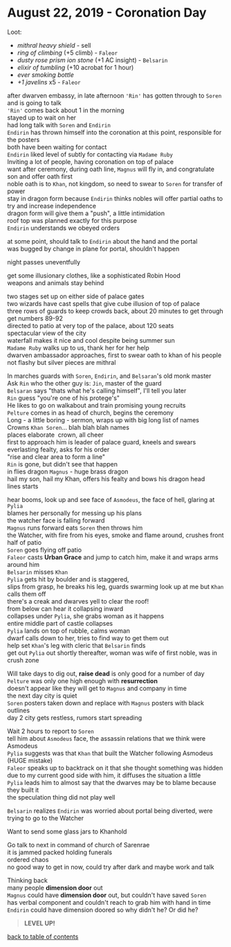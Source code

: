 # August 22, 2019 - Coronation Day

Loot:  
- _mithral heavy shield_ - sell  
- _ring of climbing_ (+5 climb) - `Faleor`  
- _dusty rose prism ion stone_ (+1 AC insight) - `Belsarin`  
- _elixir of tumbling_ (+10 acrobat for 1 hour)  
- _ever smoking bottle_  
- _+1 javelins_ x5 - `Faleor`  

after dwarven embassy, in late afternoon `'Rin'` has gotten through to `Soren` and is going to talk  
`'Rin'` comes back about 1 in the morning  
stayed up to wait on her  
had long talk with `Soren` and `Endirin`  
`Endirin` has thrown himself into the coronation at this point, responsible for the posters  
both have been waiting for contact  
`Endirin` liked level of subtly for contacting via `Madame Ruby`  
Inviting a lot of people, having coronation on top of palace  
want after ceremony, during oath line, `Magnus` will fly in, and congratulate son and offer oath first  
noble oath is to `Khan`, not kingdom, so need to swear to `Soren` for transfer of power  
stay in dragon form because `Endirin` thinks nobles will offer partial oaths to try and increase independence  
dragon form will give them a "push", a little intimidation  
roof top was planned exactly for this purpose  
`Endirin` understands we obeyed orders  

at some point, should talk to `Endirin` about the hand and the portal  
was bugged by change in plane for portal, shouldn't happen  

night passes uneventfully  

get some illusionary clothes, like a sophisticated Robin Hood  
weapons and animals stay behind  

two stages set up on either side of palace gates  
two wizards have cast spells that give cube illusion of top of palace  
three rows of guards to keep crowds back, about 20 minutes to get through  
get numbers 89-92  
directed to patio at very top of the palace, about 120 seats  
spectacular view of the city  
waterfall makes it nice and cool despite being summer sun  
`Madame Ruby` walks up to us, thank her for her help  
dwarven ambassador approaches, first to swear oath to khan of his people  
not flashy but silver pieces are mithral  

In marches guards with `Soren`, `Endirin`, and `Belsaran`'s old monk master  
Ask `Rin` who the other guy is: `Jin`, master of the guard  
`Belsaran` says "thats what he's calling himself", I'll tell you later  
`Rin` guess "you're one of his protege's"  
He likes to go on walkabout and train promising young recruits  
`Pelture` comes in as head of church, begins the ceremony  
Long - a little boring - sermon, wraps up with big long list of names  
Crowns `Khan Soren`... blah blah blah names  
places elaborate  crown, all cheer  
first to approach him is leader of palace guard, kneels and swears everlasting fealty, asks for his order  
"rise and clear area to form a line"  
`Rin` is gone, but didn't see that happen  
in flies dragon `Magnus` - huge brass dragon  
hail my son, hail my Khan, offers his fealty and bows his dragon head  
lines starts  

hear booms, look up and see face of `Asmodeus`, the face of hell, glaring at `Pylia`  
blames her personally for messing up his plans  
the watcher face is falling forward  
`Magnus` runs forward eats `Soren` then throws him  
the Watcher, with fire from his eyes, smoke and flame around, crushes front half of patio  
`Soren` goes flying off patio  
`Faleor` casts **Urban Grace** and jump to catch him, make it and wraps arms around him  
`Belsarin` misses `Khan`  
`Pylia` gets hit by boulder and is staggered,  
slips from grasp, he breaks his leg, guards swarming look up at me but `Khan` calls them off  
there's a creak and dwarves yell to clear the roof!  
from below can hear it collapsing inward  
collapses under `Pylia`, she grabs woman as it happens  
entire middle part of castle collapses  
`Pylia` lands on top of rubble, calms woman  
dwarf calls down to her, tries to find way to get them out   
help set `Khan`'s leg with cleric that `Belsarin` finds  
get out `Pylia` out shortly thereafter, woman was wife of first noble, was in crush zone  

Will take days to dig out, **raise dead** is only good for a number of day  
`Pelture` was only one high enough with **resurrection**  
doesn't appear like they will get to `Magnus` and company in time  
the next day city is quiet  
`Soren` posters taken down and replace with `Magnus` posters with black outlines  
day 2 city gets restless, rumors start spreading  

Wait 2 hours to report to `Soren`  
tell him about `Asmodeus` face, the assassin relations that we think were Asmodeus  
`Pylia` suggests was that `Khan` that built the Watcher following Asmodeus (HUGE mistake)  
`Faleor` speaks up to backtrack on it that she thought something was hidden  
due to my current good side with him, it diffuses the situation a little  
`Pylia` leads him to almost say that the dwarves may be to blame because they built it  
the speculation thing did not play well  

`Belsarin` realizes `Endirin` was worried about portal being diverted, were trying to go to the Watcher  

Want to send some glass jars to Khanhold  

Go talk to next in command of church of Sarenrae  
it is jammed packed holding funerals  
ordered chaos  
no good way to get in now, could try after dark and maybe work and talk  

Thinking back  
many people **dimension door** out  
`Magnus` could have **dimension door** out, but couldn't have saved `Soren`  
has verbal component and couldn't reach to grab him with hand in time  
`Endirin` could have dimension doored so why didn't he? Or did he?  

> **LEVEL UP!**

[back to table of contents](/sessions/README.md)
